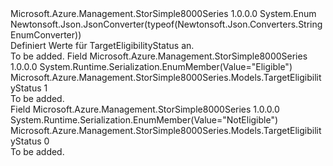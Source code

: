 <Type Name="TargetEligibilityStatus" FullName="Microsoft.Azure.Management.StorSimple8000Series.Models.TargetEligibilityStatus">
  <TypeSignature Language="C#" Value="public enum TargetEligibilityStatus" />
  <TypeSignature Language="ILAsm" Value=".class public auto ansi sealed TargetEligibilityStatus extends System.Enum" />
  <TypeSignature Language="DocId" Value="T:Microsoft.Azure.Management.StorSimple8000Series.Models.TargetEligibilityStatus" />
  <TypeSignature Language="VB.NET" Value="Public Enum TargetEligibilityStatus" />
  <TypeSignature Language="F#" Value="type TargetEligibilityStatus = " />
  <AssemblyInfo>
    <AssemblyName>Microsoft.Azure.Management.StorSimple8000Series</AssemblyName>
    <AssemblyVersion>1.0.0.0</AssemblyVersion>
  </AssemblyInfo>
  <Base>
    <BaseTypeName>System.Enum</BaseTypeName>
  </Base>
  <Attributes>
    <Attribute>
      <AttributeName>Newtonsoft.Json.JsonConverter(typeof(Newtonsoft.Json.Converters.StringEnumConverter))</AttributeName>
    </Attribute>
  </Attributes>
  <Docs>
    <summary>
            Definiert Werte für TargetEligibilityStatus an.
            </summary>
    <remarks>To be added.</remarks>
  </Docs>
  <Members>
    <Member MemberName="Eligible">
      <MemberSignature Language="C#" Value="Eligible" />
      <MemberSignature Language="ILAsm" Value=".field public static literal valuetype Microsoft.Azure.Management.StorSimple8000Series.Models.TargetEligibilityStatus Eligible = int32(1)" />
      <MemberSignature Language="DocId" Value="F:Microsoft.Azure.Management.StorSimple8000Series.Models.TargetEligibilityStatus.Eligible" />
      <MemberSignature Language="VB.NET" Value="Eligible" />
      <MemberSignature Language="F#" Value="Eligible = 1" Usage="Microsoft.Azure.Management.StorSimple8000Series.Models.TargetEligibilityStatus.Eligible" />
      <MemberType>Field</MemberType>
      <AssemblyInfo>
        <AssemblyName>Microsoft.Azure.Management.StorSimple8000Series</AssemblyName>
        <AssemblyVersion>1.0.0.0</AssemblyVersion>
      </AssemblyInfo>
      <Attributes>
        <Attribute>
          <AttributeName>System.Runtime.Serialization.EnumMember(Value="Eligible")</AttributeName>
        </Attribute>
      </Attributes>
      <ReturnValue>
        <ReturnType>Microsoft.Azure.Management.StorSimple8000Series.Models.TargetEligibilityStatus</ReturnType>
      </ReturnValue>
      <MemberValue>1</MemberValue>
      <Docs>
        <summary>To be added.</summary>
      </Docs>
    </Member>
    <Member MemberName="NotEligible">
      <MemberSignature Language="C#" Value="NotEligible" />
      <MemberSignature Language="ILAsm" Value=".field public static literal valuetype Microsoft.Azure.Management.StorSimple8000Series.Models.TargetEligibilityStatus NotEligible = int32(0)" />
      <MemberSignature Language="DocId" Value="F:Microsoft.Azure.Management.StorSimple8000Series.Models.TargetEligibilityStatus.NotEligible" />
      <MemberSignature Language="VB.NET" Value="NotEligible" />
      <MemberSignature Language="F#" Value="NotEligible = 0" Usage="Microsoft.Azure.Management.StorSimple8000Series.Models.TargetEligibilityStatus.NotEligible" />
      <MemberType>Field</MemberType>
      <AssemblyInfo>
        <AssemblyName>Microsoft.Azure.Management.StorSimple8000Series</AssemblyName>
        <AssemblyVersion>1.0.0.0</AssemblyVersion>
      </AssemblyInfo>
      <Attributes>
        <Attribute>
          <AttributeName>System.Runtime.Serialization.EnumMember(Value="NotEligible")</AttributeName>
        </Attribute>
      </Attributes>
      <ReturnValue>
        <ReturnType>Microsoft.Azure.Management.StorSimple8000Series.Models.TargetEligibilityStatus</ReturnType>
      </ReturnValue>
      <MemberValue>0</MemberValue>
      <Docs>
        <summary>To be added.</summary>
      </Docs>
    </Member>
  </Members>
</Type>
